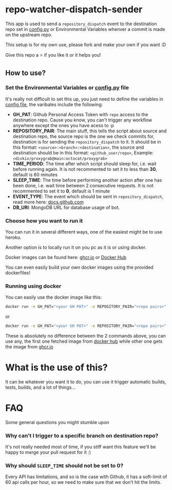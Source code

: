 # repo-watcher-dispatch-sender

This app is used to send a `repository_dispatch` event to the destination repo set in [config.py](/src/config.py) or Environmental Variables whenver a commit is made on the upstream repo.

This setup is for my own use, please fork and make your own if you want :D

Give this repo a :star: if you like it or it helps you!

## How to use?

### Set the Environmental Variables or [config.py](/src/config.py) file

It's really not difficult to set this up, you just need to define the variables in [config file](/src/config.py), the varibales include the following:

 - **GH_PAT**: Github Personal Access Token with `repo` access to the destination repo. Cause you know, you can't trigger any workflow anywhere except the ones you have acess to :p
 - **REPOSITORY_PAIR**: The main stuff, this tells the script about source and destination repo, the source repo is the one we check commits for, destination is for sending the `repository_dispatch` to it. It should be in this format: `<source>:<branch>:<destination>`, the source and destination should be in this format: `<github_user/repo>`, Example: `<divkix/proxygrab@main:octocat/proxygrab>`
 - **TIME_PERIOD**: The time after which script should sleep for, i.e. wait before running again. It is not recommented to set it to less than **30**, default is 60 minutes
 - **SLEEP_TIME**: The time before performing another action after one has been done, i.e. wait time between 2 consecutive requests. It is not recommented to set it to **0**, default is 1 minute
 - **EVENT_TYPE**: The event which should be sent in `repository_dispatch`, read more here: [docs.github.com](https://docs.github.com/en/actions/learn-github-actions/events-that-trigger-workflows#repository_dispatch)
 - **DB_URI**: MongoDB URL for database usage of bot.

### Choose how you want to run it

You can run it in several different ways, one of the easiest might be to use heroku.

Another option is to locally run it on you pc as it is or using docker.

Docker images can be found here: [ghcr.io](https://github.com/DivideProjects/repo-watcher-dispatch-sender/pkgs/container/repo-watcher-dispatch-sender) or [Docker Hub](https://hub.docker.com/r/divideprojects/repo-watcher-dispatch-sender)

You can even easily build your own docker images using the provided dockerfiles!


### Running using docker

You can easily use the docker image like this:

```sh 
docker run -e GH_PAT="<your GH PAT>" -e REPOSITORY_PAIR="<repo pairs>" -e TIME_PERIOD=60 -e SLEEP_TIME=1 -e EVENT_TYPE="<name of event you want to send>" -e DB_URI="<mongo db uri>" divideprojects/repo-watcher-dispatch-sender:latest
```

or

```sh 
docker run -e GH_PAT="<your GH PAT>" -e REPOSITORY_PAIR="<repo pairs>" -e TIME_PERIOD=60 -e SLEEP_TIME=1 -e EVENT_TYPE="<name of event you want to send>" -e DB_URI="<mongo db uri>" ghcr.io/divideprojects/repo-watcher-dispatch-sender:latest
```

These is absolutely no difference between the 2 commands above, you can use any, the first one fetched image from [docker hub](https://hub.docker.com/r/divideprojects/repo-watcher-dispatch-sender) while other one gets the image from [ghcr.io](https://github.com/DivideProjects/repo-watcher-dispatch-sender/pkgs/container/repo-watcher-dispatch-sender)

# What is the use of this?

It can be whatever you want it to do, you can use it trigger automatic builds, tests, builds, and a lot of things...

# FAQ

Some general questions you might stumble upon

### Why can't I trigger to a specific branch on destination repo?

It's not really needed most of time, if you stiff want this feature we'll be happy to merge your pull request for it :)

### Why should `SLEEP_TIME` should not be set to 0?

Every API has limitations, and so is the case with Github, it has a soft-limit of 60 api calls per hour, so we need to make sure that we don't hit the limits.
